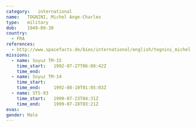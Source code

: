 ```yaml
---
category:	international
name:	TOGNINI, Michel Ange-Charles
type:	military
dob:	1949-09-30
country:
  - FRA
references:
  - http://www.spacefacts.de/bios/international/english/tognini_michel.htm
missions:
  - name: Soyuz TM-15
    time_start:   1992-07-27T06:08:42Z
    time_end:     
  - name: Soyuz TM-14
    time_start:   
    time_end:     1992-08-10T01:05:03Z
  - name: STS-93
    time_start:   1999-07-23T04:31Z
    time_end:     1999-07-28T03:21Z
evas:
gender:	Male
---
```

